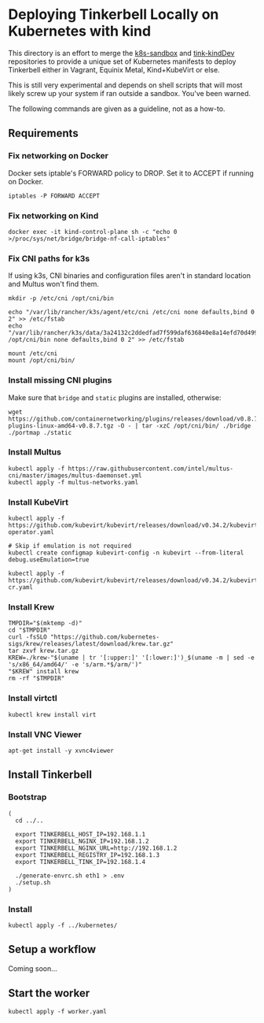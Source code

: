# Deploying Tinkerbell Locally on Kubernetes with kind

This directory is an effort to merge the [k8s-sandbox](https://github.com/tinkerbell/k8s-sandbox) and [tink-kindDev](https://github.com/detiber/tink/tree/kindDev) repositories to provide a unique set of Kubernetes manifests to deploy Tinkerbell either in Vagrant, Equinix Metal, Kind+KubeVirt or else.

This is still very experimental and depends on shell scripts that will most likely screw up your system if ran outside a sandbox. You've been warned.

The following commands are given as a guideline, not as a how-to.

## Requirements

### Fix networking on Docker

Docker sets iptable's FORWARD policy to DROP. Set it to ACCEPT if running on Docker.

```
iptables -P FORWARD ACCEPT
```

### Fix networking on Kind

```
docker exec -it kind-control-plane sh -c "echo 0 >/proc/sys/net/bridge/bridge-nf-call-iptables"
```

### Fix CNI paths for k3s

If using k3s, CNI binaries and configuration files aren't in standard location and Multus won't find them.

```
mkdir -p /etc/cni /opt/cni/bin

echo "/var/lib/rancher/k3s/agent/etc/cni /etc/cni none defaults,bind 0 2" >> /etc/fstab
echo "/var/lib/rancher/k3s/data/3a24132c2ddedfad7f599daf636840e8a14efd70d4992a1b3900d2617ed89893/bin /opt/cni/bin none defaults,bind 0 2" >> /etc/fstab

mount /etc/cni
mount /opt/cni/bin/
```

### Install missing CNI plugins

Make sure that `bridge` and `static` plugins are installed, otherwise:

```
wget https://github.com/containernetworking/plugins/releases/download/v0.8.7/cni-plugins-linux-amd64-v0.8.7.tgz -O - | tar -xzC /opt/cni/bin/ ./bridge ./portmap ./static
```

### Install Multus

```
kubectl apply -f https://raw.githubusercontent.com/intel/multus-cni/master/images/multus-daemonset.yml
kubectl apply -f multus-networks.yaml
```

### Install KubeVirt

```
kubectl apply -f https://github.com/kubevirt/kubevirt/releases/download/v0.34.2/kubevirt-operator.yaml

# Skip if emulation is not required
kubectl create configmap kubevirt-config -n kubevirt --from-literal debug.useEmulation=true

kubectl apply -f https://github.com/kubevirt/kubevirt/releases/download/v0.34.2/kubevirt-cr.yaml
```

### Install Krew

```
TMPDIR="$(mktemp -d)"
cd "$TMPDIR"
curl -fsSLO "https://github.com/kubernetes-sigs/krew/releases/latest/download/krew.tar.gz"
tar zxvf krew.tar.gz
KREW=./krew-"$(uname | tr '[:upper:]' '[:lower:]')_$(uname -m | sed -e 's/x86_64/amd64/' -e 's/arm.*$/arm/')"
"$KREW" install krew
rm -rf "$TMPDIR"
```

### Install virtctl

```
kubectl krew install virt
```

### Install VNC Viewer

```
apt-get install -y xvnc4viewer
```

## Install Tinkerbell

### Bootstrap

```
(
  cd ../..

  export TINKERBELL_HOST_IP=192.168.1.1
  export TINKERBELL_NGINX_IP=192.168.1.2
  export TINKERBELL_NGINX_URL=http://192.168.1.2
  export TINKERBELL_REGISTRY_IP=192.168.1.3
  export TINKERBELL_TINK_IP=192.168.1.4

  ./generate-envrc.sh eth1 > .env
  ./setup.sh
)
```

### Install

```
kubectl apply -f ../kubernetes/
```

## Setup a workflow

Coming soon...

## Start the worker

```
kubectl apply -f worker.yaml
```
